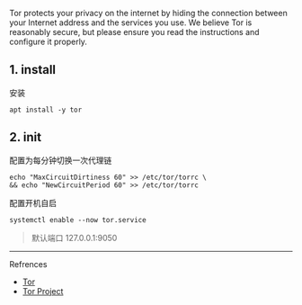 Tor protects your privacy on the internet by hiding the connection between
your Internet address and the services you use. We believe Tor is reasonably
secure, but please ensure you read the instructions and configure it properly.

## 1. install

安装

```
apt install -y tor
```

## 2. init

配置为每分钟切换一次代理链

```
echo "MaxCircuitDirtiness 60" >> /etc/tor/torrc \
&& echo "NewCircuitPeriod 60" >> /etc/tor/torrc
```

配置开机自启

```
systemctl enable --now tor.service
```

> 默认端口 127.0.0.1:9050

---

Refrences

- [Tor](https://gitlab.torproject.org/tpo/core/tor)
- [Tor Project](https://www.torproject.org/)

